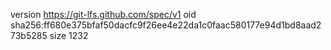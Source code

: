 version https://git-lfs.github.com/spec/v1
oid sha256:ff680e375bfaf50dacfc9f26ee4e22da1c0faac580177e94d1bd8aad273b5285
size 1232
